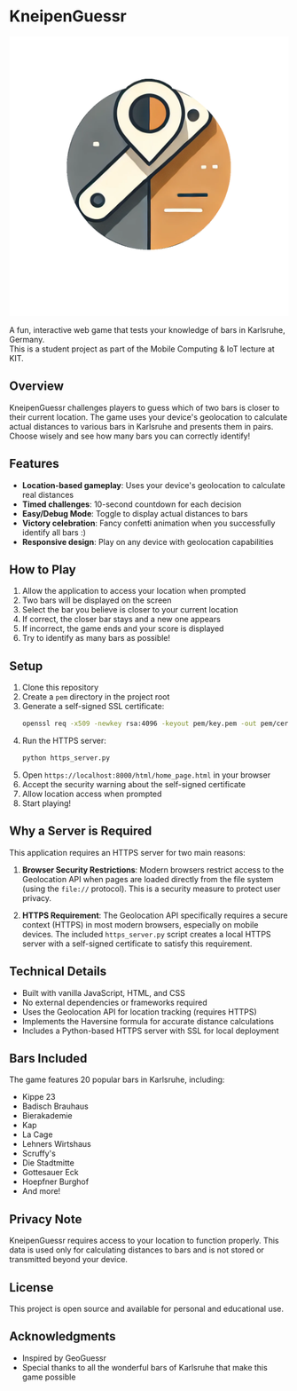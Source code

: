 # KneipenGuessr

![KneipenGuessr Logo](logo.png)

A fun, interactive web game that tests your knowledge of bars in Karlsruhe, Germany.\
This is a student project as part of the Mobile Computing & IoT lecture at KIT.

## Overview

KneipenGuessr challenges players to guess which of two bars is closer to their current location. The game uses your device's geolocation to calculate actual distances to various bars in Karlsruhe and presents them in pairs. Choose wisely and see how many bars you can correctly identify!

## Features

- **Location-based gameplay**: Uses your device's geolocation to calculate real distances
- **Timed challenges**: 10-second countdown for each decision
- **Easy/Debug Mode**: Toggle to display actual distances to bars
- **Victory celebration**: Fancy confetti animation when you successfully identify all bars :)
- **Responsive design**: Play on any device with geolocation capabilities

## How to Play

1. Allow the application to access your location when prompted
2. Two bars will be displayed on the screen
3. Select the bar you believe is closer to your current location
4. If correct, the closer bar stays and a new one appears
5. If incorrect, the game ends and your score is displayed
6. Try to identify as many bars as possible!

## Setup

1. Clone this repository
2. Create a `pem` directory in the project root
3. Generate a self-signed SSL certificate:
   ```bash
   openssl req -x509 -newkey rsa:4096 -keyout pem/key.pem -out pem/cert.pem -days 365 -nodes
   ```
4. Run the HTTPS server:
   ```bash
   python https_server.py
   ```
5. Open `https://localhost:8000/html/home_page.html` in your browser
6. Accept the security warning about the self-signed certificate
7. Allow location access when prompted
8. Start playing!

## Why a Server is Required

This application requires an HTTPS server for two main reasons:

1. **Browser Security Restrictions**: Modern browsers restrict access to the Geolocation API when pages are loaded directly from the file system (using the `file://` protocol). This is a security measure to protect user privacy.

2. **HTTPS Requirement**: The Geolocation API specifically requires a secure context (HTTPS) in most modern browsers, especially on mobile devices. The included `https_server.py` script creates a local HTTPS server with a self-signed certificate to satisfy this requirement.

## Technical Details

- Built with vanilla JavaScript, HTML, and CSS
- No external dependencies or frameworks required
- Uses the Geolocation API for location tracking (requires HTTPS)
- Implements the Haversine formula for accurate distance calculations
- Includes a Python-based HTTPS server with SSL for local deployment

## Bars Included

The game features 20 popular bars in Karlsruhe, including:
- Kippe 23
- Badisch Brauhaus
- Bierakademie
- Kap
- La Cage
- Lehners Wirtshaus
- Scruffy's
- Die Stadtmitte
- Gottesauer Eck
- Hoepfner Burghof
- And more!

## Privacy Note

KneipenGuessr requires access to your location to function properly. This data is used only for calculating distances to bars and is not stored or transmitted beyond your device.

## License

This project is open source and available for personal and educational use.

## Acknowledgments

- Inspired by GeoGuessr
- Special thanks to all the wonderful bars of Karlsruhe that make this game possible
